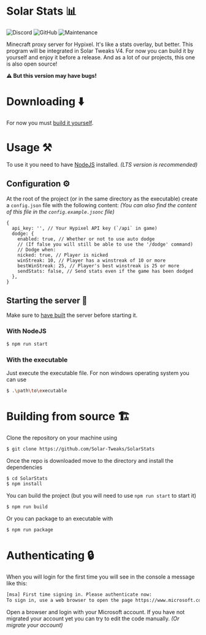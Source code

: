 # Solar Stats 📊

![Discord](https://img.shields.io/discord/880500602910679112?color=404eed&logo=discord&logoColor=%23fff&style=for-the-badge)
![GitHub](https://img.shields.io/github/license/Solar-Tweaks/SolarStats?style=for-the-badge)
![Maintenance](https://img.shields.io/maintenance/yes/2022?style=for-the-badge)

Minecraft proxy server for Hypixel. It's like a stats overlay, but better. This program will be integrated in Solar Tweaks V4. For now you can build it by yourself and enjoy it before a release. And as a lot of our projects, this one is also open source!

**⚠️ But this version may have bugs!**

# Downloading ⬇️

For now you must [build it yourself](#building-from-source-%EF%B8%8F).

# Usage ⚒️

To use it you need to have [NodeJS](https://nodejs.org/en/) installed. _(LTS version is recommended)_

## Configuration ⚙️

At the root of the project (or in the same directory as the executable) create a `config.json` file with the following content: _(You can also find the content of this file in the `config.example.jsonc` file)_

```json5
{
  api_key: '', // Your Hypixel API key (`/api` in game)
  dodge: {
    enabled: true, // Whether or not to use auto dodge
    // (If false you will still be able to use the '/dodge' command)
    // Dodge when:
    nicked: true, // Player is nicked
    winStreak: 10, // Player has a winstreak of 10 or more
    bestWinStreak: 25, // Player's best winstreak is 25 or more
    sendStats: false, // Send stats even if the game has been dodged
  },
}
```

## Starting the server 🚀

Make sure to [have built](#building-from-source-%EF%B8%8F) the server before starting it.

### With NodeJS

```bash
$ npm run start
```

### With the executable

Just execute the executable file. For non windows operating system you can use

```bash
$ .\path\to\executable
```

# Building from source 🏗️

Clone the repository on your machine using

```bash
$ git clone https://github.com/Solar-Tweaks/SolarStats
```

Once the repo is downloaded move to the directory and install the dependencies

```bash
$ cd SolarStats
$ npm install
```

You can build the project (but you will need to use `npm run start` to start it)

```bash
$ npm run build
```

Or you can package to an executable with

```bash
$ npm run package
```

# Authenticating 🔒

When you will login for the first time you will see in the console a message like this:

```bash
[msa] First time signing in. Please authenticate now:
To sign in, use a web browser to open the page https://www.microsoft.com/link and enter the code XXXXXXXX to authenticate.
```

Open a browser and login with your Microsoft account.
If you have not migrated your account yet you can try to edit the code manually. _(Or migrate your account)_
